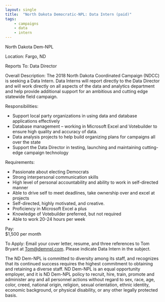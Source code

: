 ```yaml
---
layout: single
title:  "North Dakota Democratic-NPL: Data Intern (paid)"
tags: 
    - campaigns
    - data
    - intern
---
```



North Dakota Dem-NPL

Location: Fargo, ND

Reports To: Data Director

Overall Description: 
The 2018 North Dakota Coordinated Campaign (NDCC) is seeking a Data Intern. Data Interns will report directly to the Data Director and will work directly on all aspects of the data and analytics department and help provide additional support for an ambitious and cutting edge statewide field campaign.

Responsibilities: 
* Support local party organizations in using data and database applications effectively
* Database management – working in Microsoft Excel and Votebuilder to ensure high quality and accuracy of data.
* Data analysis projects to help build organizing plans for campaigns all over the state
* Support the Data Director in testing, launching and maintaining cutting-edge campaign technology

Requirements:
* Passionate about electing Democrats 
* Strong interpersonal communication skills
* High level of personal accountability and ability to work in self-directed manner
* Able to drive self to meet deadlines, take ownership over and excel at projects
* Self-directed, highly motivated, and creative.
* Proficiency in Microsoft Excel a plus
* Knowledge of Votebuilder preferred, but not required
* Able to work 20-24 hours per week

Pay:  
$1,500 per month

To Apply:
Email your cover letter, resume, and three references to Tom Bryant at Tom@demnpl.com. Please indicate Data Intern in the subject.

The ND Dem-NPL is committed to diversity among its staff, and recognizes that its continued success requires the highest commitment to obtaining and retaining a diverse staff.  ND Dem-NPL is an equal opportunity employer, and it is ND Dem-NPL policy to recruit, hire, train, promote and administer any and all personnel actions without regard to sex, race, age, color, creed, national origin, religion, sexual orientation, ethnic identity, economic background, or physical disability, or any other legally protected basis.
